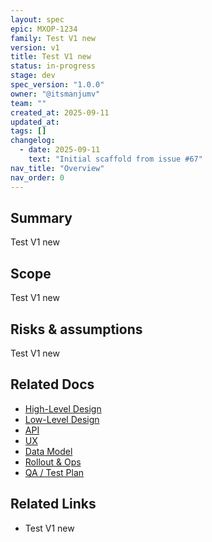 ```yaml
---
layout: spec
epic: MXOP-1234
family: Test V1 new
version: v1
title: Test V1 new
status: in-progress
stage: dev
spec_version: "1.0.0"
owner: "@itsmanjumv"
team: ""
created_at: 2025-09-11
updated_at:
tags: []
changelog:
  - date: 2025-09-11
    text: "Initial scaffold from issue #67"
nav_title: "Overview"
nav_order: 0
---
```

## Summary
Test V1 new

## Scope
Test V1 new

## Risks & assumptions
Test V1 new

## Related Docs
- [High-Level Design](./hld.md)
- [Low-Level Design](./lld.md)
- [API](./api.md)
- [UX](./ux.md)
- [Data Model](./data-model.md)
- [Rollout & Ops](./rollout-ops.md)
- [QA / Test Plan](./qa-test.md)

## Related Links
- Test V1 new
